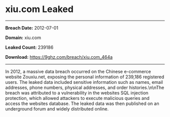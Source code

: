 # xiu.com Leaked

------------
**Breach Date:** 2012-07-01

**Domain:** xiu.com

**Leaked Count:** 239186

**Download:** https://9ghz.com/breach/xiu.com_464a

------------
In 2012, a massive data breach occurred on the Chinese e-commerce website Zouxiu.net, exposing the personal information of 239,186 registered users. The leaked data included sensitive information such as names, email addresses, phone numbers, physical addresses, and order histories.\n\nThe breach was attributed to a vulnerability in the websites SQL injection protection, which allowed attackers to execute malicious queries and access the websites database. The leaked data was then published on an underground forum and widely distributed online.
